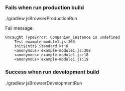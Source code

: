 ### Fails when run production build 

./gradlew jsBrowserProductionRun

Fail message:
```  
Uncaught TypeError: Companion_instance is undefined
    Test example-module1.js:303
    init$init$ Standard.kt:6
    <anonymous> example-module1.js:308
    <anonymous> example-module1.js:18
    <anonymous> example-module1.js:19
```

### Success when run development build

./gradlew jsBrowserDevelopmentRun